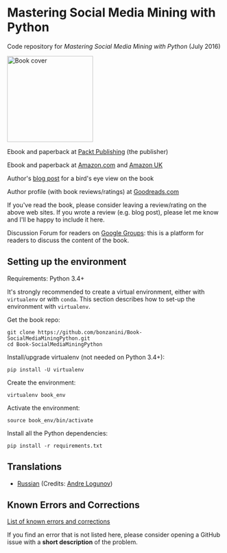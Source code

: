 Mastering Social Media Mining with Python
=========================================

Code repository for _Mastering Social Media Mining with Python_ (July 2016)

<img src="https://github.com/bonzanini/Book-SocialMediaMiningPython/blob/master/book-cover.jpg" alt="Book cover" width="200" />

Ebook and paperback at [Packt Publishing](https://www.packtpub.com/big-data-and-business-intelligence/mastering-social-media-mining-python "Mastering Social Media Mining with Python") (the publisher)

Ebook and paperback at [Amazon.com](https://www.amazon.com/Mastering-Social-Media-Mining-Python/dp/1783552018 "Mastering Social Media Mining with Python") and [Amazon UK](https://www.amazon.co.uk/Mastering-Social-Media-Mining-Python/dp/1783552018 "Mastering Social Media Mining with Python")

Author's [blog post](https://marcobonzanini.com/2016/08/02/mastering-social-media-mining-with-python/ "Mastering Social Media Mining with Python") for a bird's eye view on the book

Author profile (with book reviews/ratings) at [Goodreads.com](https://goodreads.com/marcobonzanini "Marco Bonzanini on goodreads.com")

If you've read the book, please consider leaving a review/rating on the above web sites. If you wrote a review (e.g. blog post), please let me know and I'll be happy to include it here.

Discussion Forum for readers on [Google Groups](https://groups.google.com/forum/#!forum/mastering-social-media-mining-with-python "Readers Discussion Forum"): this is a platform for readers to discuss the content of the book.

Setting up the environment
-----

Requirements: Python 3.4+

It's strongly recommended to create a virtual environment, either with `virtualenv` or with `conda`. This section describes how to set-up the environment with `virtualenv`.

Get the book repo:

    git clone https://github.com/bonzanini/Book-SocialMediaMiningPython.git
    cd Book-SocialMediaMiningPython

Install/upgrade virtualenv (not needed on Python 3.4+):

    pip install -U virtualenv

Create the environment:

    virtualenv book_env

Activate the environment:

    source book_env/bin/activate

Install all the Python dependencies:

    pip install -r requirements.txt



Translations
-----

- [Russian](https://dmkpress.com/catalog/computer/programming/python/978-5-97060-574-5/) (Credits: [Andre Logunov](https://github.com/capissimo))



Known Errors and Corrections
-----

[List of known errors and corrections](./CORRECTIONS.md)

If you find an error that is not listed here, please consider opening a GitHub issue with a <b>short description</b> of the problem.

